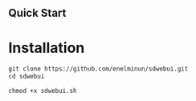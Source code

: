 ## Quick Start

# Installation

```html
git clone https://github.com/enelminun/sdwebui.git
cd sdwebui
```

```html
chmod +x sdwebui.sh
```
